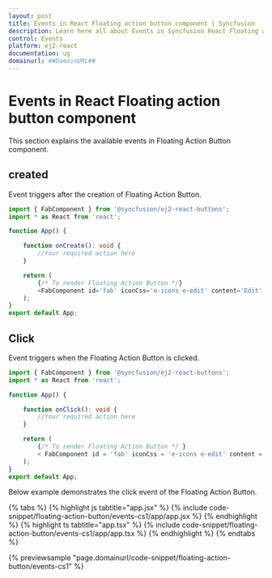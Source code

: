 ```yaml
---
layout: post
title: Events in React Floating action button component | Syncfusion
description: Learn here all about Events in Syncfusion React Floating action button component of Syncfusion Essential JS 2 and more.
control: Events 
platform: ej2-react
documentation: ug
domainurl: ##DomainURL##
---
```


# Events in React Floating action button component

This section explains the available events in Floating Action Button component.

## created

Event triggers after the creation of Floating Action Button.

```ts
import { FabComponent } from '@syncfusion/ej2-react-buttons';
import * as React from 'react';

function App() {

    function onCreate(): void {
        //Your required action here
    }

    return (
        {/* To render Floating Action Button */}
        <FabComponent id='fab' iconCss='e-icons e-edit' content='Edit' created={onCreate}></FabComponent>
    );
}
export default App;
```

## Click

Event triggers when the Floating Action Button is clicked.

```ts
import { FabComponent } from '@syncfusion/ej2-react-buttons';
import * as React from 'react';

function App() {

    function onClick(): void {
        //Your required action here
    }

    return (
        {/* To render Floating Action Button */ }
        < FabComponent id = 'fab' iconCss = 'e-icons e-edit' content = 'Edit' onClick = {onClick}></FabComponent >
    );
}
export default App;
```

Below example demonstrates the click event of the Floating Action Button.

{% tabs %}
{% highlight js tabtitle="app.jsx" %}
{% include code-snippet/floating-action-button/events-cs1/app/app.jsx %}
{% endhighlight %}
{% highlight ts tabtitle="app.tsx" %}
{% include code-snippet/floating-action-button/events-cs1/app/app.tsx %}
{% endhighlight %}
{% endtabs %}

 {% previewsample "page.domainurl/code-snippet/floating-action-button/events-cs1" %}
